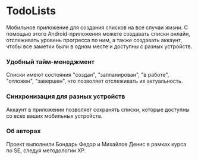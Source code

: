 # TodoLists

Мобильное приложение для создания списков на все случаи жизни. С помощью этого 
Android-приложения можете создавать списки онлайн, отслеживать уровень прогресса по ним,
а также создавать аккаунт, чтобы все заметки были в одном месте и доступны с разных 
устройств. 

### Удобный тайм-менеджмент

Списки имеют состояния "создан", "запланирован", "в работе", "отложен", "завершен", что
позволяет отслеживать их актуальность. 

### Синхронизация для разных устройств

Аккаунт в приложении позволяет сохранять списки, которые доступны со всех ваших 
мобильных устройств. 

### Об авторах

Проект выполнили Бондарь Федор и Михайлов Денис в рамках курса по SE, следуя методологии 
XP. 
